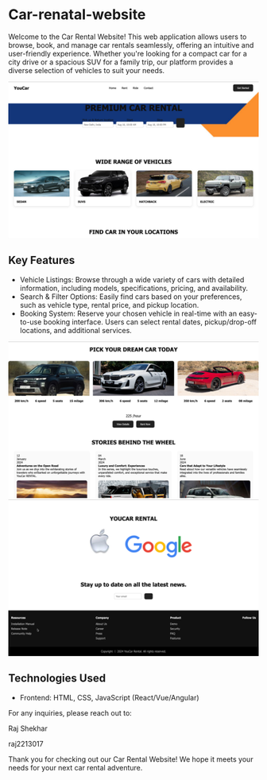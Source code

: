# Car-renatal-website

Welcome to the Car Rental Website! This web application allows users to browse, book, and manage car rentals seamlessly, offering an intuitive and user-friendly experience. Whether you're looking for a compact car for a city drive or a spacious SUV for a family trip, our platform provides a diverse selection of vehicles to suit your needs.

![YouCar](assets/Rental1.png)

## Key Features

- Vehicle Listings: Browse through a wide variety of cars with detailed information, including models, specifications, pricing, and availability.
- Search & Filter Options: Easily find cars based on your preferences, such as vehicle type, rental price, and pickup location.
- Booking System: Reserve your chosen vehicle in real-time with an easy-to-use booking interface. Users can select rental dates, pickup/drop-off locations, and additional services.

![YouCar](assets/Rental2.png)
![YouCar](assets/Rental3.png)

## Technologies Used

- Frontend: HTML, CSS, JavaScript (React/Vue/Angular)


For any inquiries, please reach out to:

Raj Shekhar

raj2213017


Thank you for checking out our Car Rental Website! We hope it meets your needs for your next car rental adventure.
